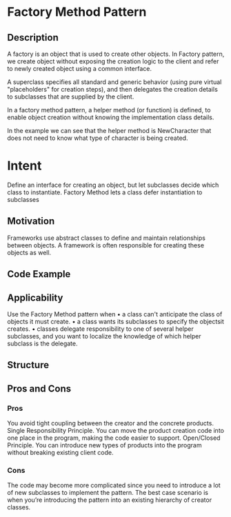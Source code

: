 # Factory Method Pattern

## Description
A factory is an object that is used to create other objects. In Factory pattern, we create object without exposing the creation logic to the client and refer to newly created object using a common interface.

A superclass specifies all standard and generic behavior (using pure virtual "placeholders" for creation steps), and then delegates the creation details to subclasses that are supplied by the client.

In a factory method pattern, a helper method (or function) is defined, to enable object creation without knowing the implementation class details. 

In the example we can see that the helper method is NewCharacter that does not need to know what type of character is being created.

# Intent
Define an interface for creating an object, but let subclasses decide which class to instantiate. Factory Method lets a class defer instantiation to subclasses

## Motivation
Frameworks use abstract classes to define and maintain relationships between objects. A framework is often responsible for creating these objects as well. 



## Code Example

## Applicability
Use the Factory Method pattern when
• a class can't anticipate the class of objects it must create.
• a class wants its subclasses to specify the objectsit creates.
• classes delegate responsibility to one of several helper subclasses, and you
want to localize the knowledge of which helper subclass is the delegate.

## Structure



## Pros and Cons

### Pros

 You avoid tight coupling between the creator and the concrete products.
 Single Responsibility Principle. You can move the product creation code into one place in the program, making the code easier to support.
 Open/Closed Principle. You can introduce new types of products into the program without breaking existing client code.

 ### Cons

  The code may become more complicated since you need to introduce a lot of new subclasses to implement the pattern. The best case scenario is when you’re introducing the pattern into an existing hierarchy of creator classes.